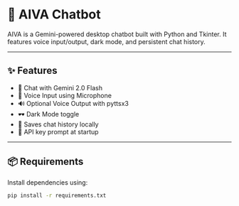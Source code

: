 # 🤖 AIVA Chatbot

AIVA is a Gemini-powered desktop chatbot built with Python and Tkinter. It features voice input/output, dark mode, and persistent chat history.

---

## ✨ Features

- 💬 Chat with Gemini 2.0 Flash
- 🎤 Voice Input using Microphone
- 🔊 Optional Voice Output with pyttsx3
- 🕶️ Dark Mode toggle
- 💾 Saves chat history locally
- 🔐 API key prompt at startup

---

## 📦 Requirements

Install dependencies using:

```bash
pip install -r requirements.txt

